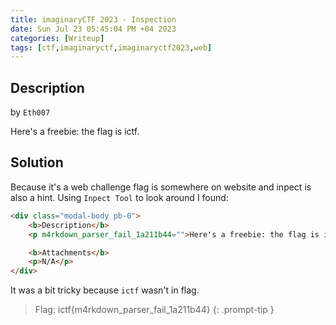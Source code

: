 ```yaml
---
title: imaginaryCTF 2023 - Inspection
date: Sun Jul 23 05:45:04 PM +04 2023
categories: [Writeup]
tags: [ctf,imaginaryctf,imaginaryctf2023,web]
---
```


## Description

by `Eth007`

Here's a freebie: the flag is ictf.

## Solution

Because it's a web challenge flag is somewhere on website and inpect is also a hint. Using `Inpect Tool` to look around I found:

```html
<div class="modal-body pb-0">
    <b>Description</b>
    <p m4rkdown_parser_fail_1a211b44="">Here's a freebie: the flag is ictf.</p>

    <b>Attachments</b>
    <p>N/A</p>
</div>
```

It was a bit tricky because `ictf` wasn't in flag.

> Flag: ictf{m4rkdown_parser_fail_1a211b44}
{: .prompt-tip }